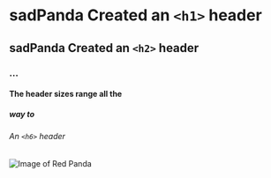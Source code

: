 # sadPanda Created an `<h1>` header
## sadPanda Created an `<h2>` header
### ...
#### The header sizes range all the 
##### way to
###### An `<h6>` header

![Image of Red Panda](https://plus.unsplash.com/premium_photo-1686147445158-95d356d3446c?q=80&w=1770&auto=format&fit=crop&ixlib=rb-4.0.3&ixid=M3wxMjA3fDB8MHxwaG90by1wYWdlfHx8fGVufDB8fHx8fA%3D%3D)
